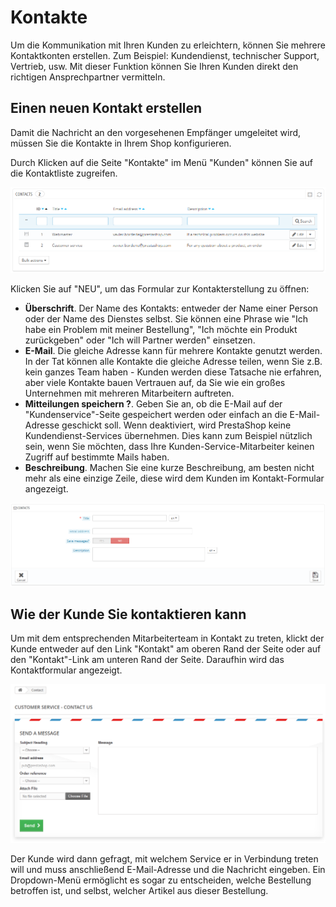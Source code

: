 # Kontakte

Um die Kommunikation mit Ihren Kunden zu erleichtern, können Sie mehrere Kontaktkonten erstellen. Zum Beispiel: Kundendienst, technischer Support, Vertrieb, usw. Mit dieser Funktion können Sie Ihren Kunden direkt den richtigen Ansprechpartner vermitteln.

## Einen neuen Kontakt erstellen <a href="#kontakte-einenneuenkontakterstellen" id="kontakte-einenneuenkontakterstellen"></a>

Damit die Nachricht an den vorgesehenen Empfänger umgeleitet wird, müssen Sie die Kontakte in Ihrem Shop konfigurieren.

Durch Klicken auf die Seite "Kontakte" im Menü "Kunden" können Sie auf die Kontaktliste zugreifen.

![](../../../.gitbook/assets/23789574.png)

Klicken Sie auf "NEU", um das Formular zur Kontakterstellung zu öffnen:

* **Überschrift**. Der Name des Kontakts: entweder der Name einer Person oder der Name des Dienstes selbst. Sie können eine Phrase wie "Ich habe ein Problem mit meiner Bestellung", "Ich möchte ein Produkt zurückgeben" oder "Ich will Partner werden" einsetzen.
* **E-Mail**. Die gleiche Adresse kann für mehrere Kontakte genutzt werden. In der Tat können alle Kontakte die gleiche Adresse teilen, wenn Sie z.B. kein ganzes Team haben - Kunden werden diese Tatsache nie erfahren, aber viele Kontakte bauen Vertrauen auf, da Sie wie ein großes Unternehmen mit mehreren Mitarbeitern auftreten.
* **Mitteilungen speichern ?**. Geben Sie an, ob die E-Mail auf der "Kundenservice"-Seite gespeichert werden oder einfach an die E-Mail-Adresse geschickt soll. Wenn deaktiviert, wird PrestaShop keine Kundendienst-Services übernehmen. Dies kann zum Beispiel nützlich sein, wenn Sie möchten, dass Ihre Kunden-Service-Mitarbeiter keinen Zugriff auf bestimmte Mails haben.
* **Beschreibung**. Machen Sie eine kurze Beschreibung, am besten nicht mehr als eine einzige Zeile, diese wird dem Kunden im Kontakt-Formular angezeigt.

![](../../../.gitbook/assets/30670852.png)

## Wie der Kunde Sie kontaktieren kann <a href="#kontakte-wiederkundesiekontaktierenkann" id="kontakte-wiederkundesiekontaktierenkann"></a>

Um mit dem entsprechenden Mitarbeiterteam in Kontakt zu treten, klickt der Kunde entweder auf den Link "Kontakt" am oberen Rand der Seite oder auf den "Kontakt"-Link am unteren Rand der Seite. Daraufhin wird das Kontaktformular angezeigt.

![](../../../.gitbook/assets/23789578.png)

Der Kunde wird dann gefragt, mit welchem Service er in Verbindung treten will und muss anschließend E-Mail-Adresse und die Nachricht eingeben. Ein Dropdown-Menü ermöglicht es sogar zu entscheiden, welche Bestellung betroffen ist, und selbst, welcher Artikel aus dieser Bestellung.
